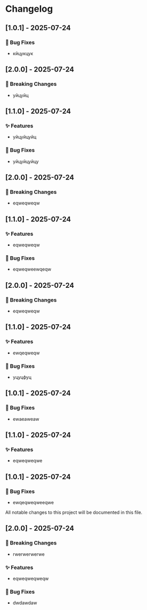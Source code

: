 # Changelog

## [1.0.1] - 2025-07-24

### 🐛 Bug Fixes
- кйцукцук



## [2.0.0] - 2025-07-24

### 🚨 Breaking Changes
- уйцуйц



## [1.1.0] - 2025-07-24

### ✨ Features
- уйцуйцуйц

### 🐛 Bug Fixes
- уйцуйцуйцу



## [2.0.0] - 2025-07-24

### 🚨 Breaking Changes
- eqweqweqw



## [1.1.0] - 2025-07-24

### ✨ Features
- eqweqweqw

### 🐛 Bug Fixes
- eqweqweewqeqw



## [2.0.0] - 2025-07-24

### 🚨 Breaking Changes
- eqweqweqw



## [1.1.0] - 2025-07-24

### ✨ Features
- ewqeqweqw

### 🐛 Bug Fixes
- уцуцфуц



## [1.0.1] - 2025-07-24

### 🐛 Bug Fixes
- ewaeaweaw



## [1.1.0] - 2025-07-24

### ✨ Features
- eqweqweqwe



## [1.0.1] - 2025-07-24

### 🐛 Bug Fixes
- ewqeqweqweeqwe



All notable changes to this project will be documented in this file.

## [2.0.0] - 2025-07-24

### 🚨 Breaking Changes
- rwerwerwerwe

### ✨ Features
- eqweqweqweqw

### 🐛 Bug Fixes
- dwdawdaw

